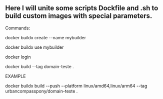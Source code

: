
## Here I will unite some scripts Dockfile and .sh to build custom images with special parameters.

Commands:

docker buildx create --name mybuilder

docker buildx use mybuilder

docker login

docker build --tag domain-teste .

EXAMPLE

docker buildx build --push --platform linux/amd64,linux/arm64 --tag urbancompasspony/domain-teste .
